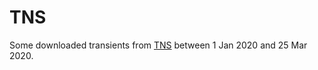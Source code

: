 # TNS

Some downloaded transients from [TNS](https://wis-tns.weizmann.ac.il/) between
1 Jan 2020 and 25 Mar 2020.

